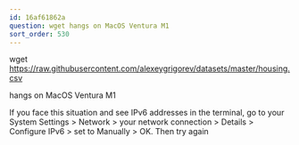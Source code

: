 ```yaml
---
id: 16af61862a
question: wget hangs on MacOS Ventura M1
sort_order: 530
---
```


wget https://raw.githubusercontent.com/alexeygrigorev/datasets/master/housing.csv

hangs on MacOS Ventura M1

If you face this situation and see IPv6 addresses in the terminal, go to your System Settings > Network > your network connection > Details > Configure IPv6 > set to Manually > OK. Then try again

